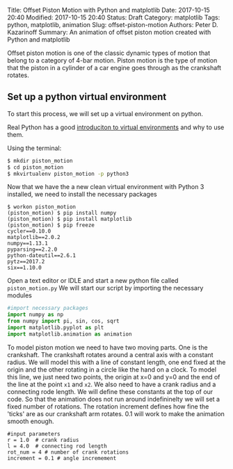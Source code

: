 Title: Offset Piston Motion with Python and matplotlib
Date: 2017-10-15 20:40
Modified: 2017-10-15 20:40
Status: Draft
Category: matplotlib
Tags: python, matplotlib, animation
Slug: offset-piston-motion
Authors: Peter D. Kazarinoff
Summary: An animation of offset piston motion created with Python and matplotlib

Offset piston motion is one of the classic dynamic types of motion that belong to a category of 4-bar motion. Piston motion is the type of motion that the piston in a cylinder of a car engine goes through as the crankshaft rotates. 

## Set up a python virtual environment

To start this process, we will set up a virtual environment on python. 

Real Python has a good [introduciton to virtual environments](https://realpython.com/blog/python/python-virtual-environments-a-primer/) and why to use them.

Using the terminal:
```bash
$ mkdir piston_motion
$ cd piston_motion
$ mkvirtualenv piston_motion -p python3
```

Now that we have the a new clean virtual environment with Python 3 installed, we need to install the necessary packages
```none
$ workon piston_motion
(piston_motion) $ pip install numpy
(piston_motion) $ pip install matplotlib
(piston_motion) $ pip freeze
cycler==0.10.0
matplotlib==2.0.2
numpy==1.13.1
pyparsing==2.2.0
python-dateutil==2.6.1
pytz==2017.2
six==1.10.0
```

Open a text editor or IDLE and start a new python file called ```piston_motion.py```
We will start our script by importing the necessary modules

```python
#import necessary packages
import numpy as np
from numpy import pi, sin, cos, sqrt
import matplotlib.pyplot as plt
import matplotlib.animation as animation
```

To model piston motion we need to have two moving parts. One is the crankshaft. The crankshaft rotates around a central axis with a constant radius. We will model this with a line of constant length, one end fixed at the origin and the other rotating in a circle like the hand on a clock. To model this line, we just need two points, the origin at x=0 and y=0  and the end of the line at the point ```x1``` and ```x2```. We also need to have a crank radius and a connecting rode length. We will define these constants at the top of our code. So that the animation does not run around indefininelty we will set a fixed number of rotations.  The rotation increment defines how fine the 'ticks' are as our crankshaft arm rotates. 0.1 will work to make the animation smooth enough.

```
#input parameters
r = 1.0  # crank radius
l = 4.0  # connecting rod length
rot_num = 4 # number of crank rotations
increment = 0.1 # angle incremement
```
